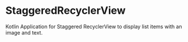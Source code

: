 # StaggeredRecyclerView
Kotlin Application for Staggered RecyclerView to display list items with an image and text.
